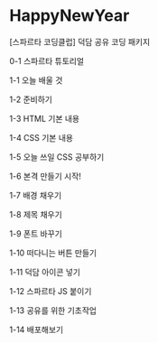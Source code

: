 # HappyNewYear
[스파르타 코딩클럽] 덕담 공유 코딩 패키지

0-1 스파르타 튜토리얼

1-1 오늘 배울 것

1-2 준비하기

1-3 HTML 기본 내용

1-4 CSS 기본 내용

1-5 오늘 쓰일 CSS 공부하기

1-6 본격 만들기 시작!

1-7 배경 채우기

1-8 제목 채우기

1-9 폰트 바꾸기

1-10 떠다니는 버튼 만들기

1-11 덕담 아이콘 넣기

1-12 스파르타 JS 붙이기

1-13 공유를 위한 기초작업

1-14 배포해보기
